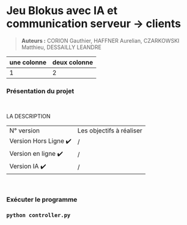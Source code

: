 # Jeu Blokus avec IA et communication serveur -> clients


> **Auteurs :** CORION Gauthier, HAFFNER Aurelian, CZARKOWSKI Matthieu, DESSAILLY LEANDRE


|une colonne|deux colonne|
|-|-|
|1|2|


### **Présentation du projet** 
<br>
<p>
LA DESCRIPTION


<!-- |une colonne|deux colonne|
|-|-|
|1|2| -->

<table>
    <thead>
        <tr>
    </thead>
    <tbody>
        <tr>
            <td>N° version<br>
            <td align="center">Les objectifs à réaliser</td>
        </tr>
        <tr>
            <td>Version Hors Ligne ✔️<br>
            <td>/</td>
        </tr>
        <tr>
            <td>Version en ligne ✔️
            <td>/</td>
        </tr>
        <tr>
            <td>Version IA ✔️
            <td>/</td>
        </tr>
        </tbody>
</table>

</p>
<br>

### **Exécuter le programme** ###


### `python controller.py`


